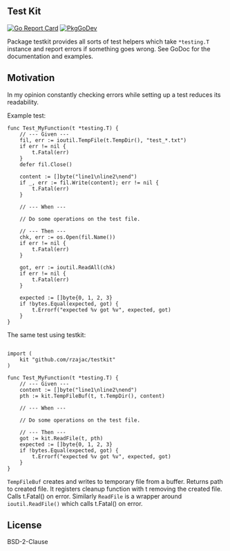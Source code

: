## Test Kit

[![Go Report Card](https://goreportcard.com/badge/github.com/rzajac/testkit)](https://goreportcard.com/report/github.com/rzajac/testkit)
[![PkgGoDev](https://pkg.go.dev/badge/github.com/rzajac/testkit)](https://pkg.go.dev/github.com/rzajac/testkit)

Package testkit provides all sorts of test helpers which take `*testing.T` 
instance and report errors if something goes wrong. See GoDoc for the
documentation and examples.

## Motivation

In my opinion constantly checking errors while setting up a test reduces its
readability.

Example test:

```
func Test_MyFunction(t *testing.T) {
	// --- Given ---
	fil, err := ioutil.TempFile(t.TempDir(), "test_*.txt")
	if err != nil {
		t.Fatal(err)
	}
	defer fil.Close()

	content := []byte("line1\nline2\nend")
	if _, err := fil.Write(content); err != nil {
		t.Fatal(err)
	}

	// --- When ---

	// Do some operations on the test file.

	// --- Then ---
	chk, err := os.Open(fil.Name())
	if err != nil {
		t.Fatal(err)
	}

	got, err := ioutil.ReadAll(chk)
	if err != nil {
		t.Fatal(err)
	}

	expected := []byte{0, 1, 2, 3}
	if !bytes.Equal(expected, got) {
		t.Errorf("expected %v got %v", expected, got)
	}
}
```

The same test using testkit:

```

import (
    kit "github.com/rzajac/testkit"
)

func Test_MyFunction(t *testing.T) {
	// --- Given ---
	content := []byte("line1\nline2\nend")
	pth := kit.TempFileBuf(t, t.TempDir(), content)

	// --- When ---

	// Do some operations on the test file.

	// --- Then ---
	got := kit.ReadFile(t, pth)
	expected := []byte{0, 1, 2, 3}
	if !bytes.Equal(expected, got) {
		t.Errorf("expected %v got %v", expected, got)
	}
}
```

`TempFileBuf` creates and writes to temporary file from a buffer. Returns
path to created file. It registers cleanup function with t removing the created
file. Calls t.Fatal() on error. Similarly `ReadFile` is a wrapper
around `ioutil.ReadFile()` which calls t.Fatal() on error.

## License

BSD-2-Clause